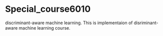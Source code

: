 # Special_course6010
discriminant-aware machine learning.
This is implementaion of disriminant-aware machine learning course. 
